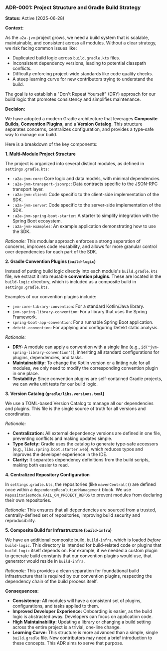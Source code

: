 ### **ADR-0001: Project Structure and Gradle Build Strategy**

**Status:** Active (2025-06-28)

**Context:**

As the `a2a-jvm` project grows, we need a build system that is scalable, maintainable, and consistent across all modules. Without a clear strategy, we risk facing common issues like:
- Duplicated build logic across `build.gradle.kts` files.
- Inconsistent dependency versions, leading to potential classpath conflicts.
- Difficulty enforcing project-wide standards like code quality checks.
- A steep learning curve for new contributors trying to understand the build.

The goal is to establish a "Don't Repeat Yourself" (DRY) approach for our build logic that promotes consistency and simplifies maintenance.

**Decision:**

We have adopted a modern Gradle architecture that leverages **Composite Builds**, **Convention Plugins**, and a **Version Catalog**. This structure separates concerns, centralizes configuration, and provides a type-safe way to manage our build.

Here is a breakdown of the key components:

**1. Multi-Module Project Structure**

The project is organized into several distinct modules, as defined in `settings.gradle.kts`:
- `:a2a-jvm-core`: Core logic and data models, with minimal dependencies.
- `:a2a-jvm-transport-jsonrpc`: Data contracts specific to the JSON-RPC transport layer.
- `:a2a-jvm-client`: Code specific to the client-side implementation of the SDK.
- `:a2a-jvm-server`: Code specific to the server-side implementation of the SDK.
- `:a2a-jvm-spring-boot-starter`: A starter to simplify integration with the Spring Boot ecosystem.
- `:a2a-jvm-examples`: An example application demonstrating how to use the SDK.

*Rationale:* This modular approach enforces a strong separation of concerns, improves code reusability, and allows for more granular control over dependencies for each part of the SDK.

**2. Gradle Convention Plugins (`build-logic`)**

Instead of putting build logic directly into each module's `build.gradle.kts` file, we extract it into reusable **convention plugins**. These are located in the `build-logic` directory, which is included as a composite build in `settings.gradle.kts`.

Examples of our convention plugins include:
- `jvm-core-library-convention`: For a standard Kotlin/Java library.
- `jvm-spring-library-convention`: For a library that uses the Spring Framework.
- `spring-boot-app-convention`: For a runnable Spring Boot application.
- `detekt-convention`: For applying and configuring Detekt static analysis.

*Rationale:*
- **DRY:** A module can apply a convention with a single line (e.g., `id("jvm-spring-library-convention")`), inheriting all standard configurations for plugins, dependencies, and tasks.
- **Maintainability:** To change the Kotlin version or a linting rule for all modules, we only need to modify the corresponding convention plugin in one place.
- **Testability:** Since convention plugins are self-contained Gradle projects, we can write unit tests for our build logic.

**3. Version Catalog (`gradle/libs.versions.toml`)**

We use a TOML-based Version Catalog to manage all our dependencies and plugins. This file is the single source of truth for all versions and coordinates.

*Rationale:*
- **Centralization:** All external dependency versions are defined in one file, preventing conflicts and making updates simple.
- **Type Safety:** Gradle uses the catalog to generate type-safe accessors (e.g., `libs.spring.boot.starter.web`), which reduces typos and improves the developer experience in the IDE.
- **Clarity:** It separates dependency definitions from the build scripts, making both easier to read.

**4. Centralized Repository Configuration**

In `settings.gradle.kts`, the repositories (like `mavenCentral()`) are defined once within a `dependencyResolutionManagement` block. We use `RepositoriesMode.FAIL_ON_PROJECT_REPOS` to prevent modules from declaring their own repositories.

*Rationale:* This ensures that all dependencies are sourced from a trusted, centrally-defined set of repositories, improving build security and reproducibility.

**5. Composite Build for Infrastructure (`build-infra`)**

We have an additional composite build, `build-infra`, which is loaded *before* `build-logic`. This directory is intended for build-related code or plugins that `build-logic` itself depends on. For example, if we needed a custom plugin to generate build constants that our convention plugins would use, that generator would reside in `build-infra`.

*Rationale:* This provides a clean separation for foundational build infrastructure that is required by our convention plugins, respecting the dependency chain of the build process itself.

**Consequences:**

- **Consistency:** All modules will have a consistent set of plugins, configurations, and tasks applied to them.
- **Improved Developer Experience:** Onboarding is easier, as the build logic is abstracted away. Developers can focus on application code.
- **High Maintainability:** Updating a library or changing a build setting across the entire project is a trivial, one-line change.
- **Learning Curve:** This structure is more advanced than a simple, single `build.gradle` file. New contributors may need a brief introduction to these concepts. This ADR aims to serve that purpose.
